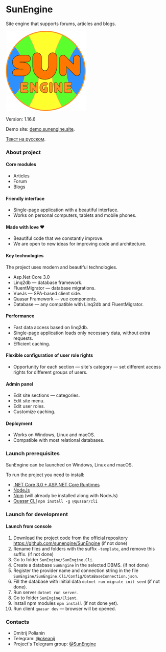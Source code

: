 # SunEngine

Site engine that supports forums, articles and blogs.

<img src="https://github.com/Dmitrij-Polyanin/SunEngine/blob/master/Client/src/statics/SunEngine.svg" width="250" alt="SunEngine Logo" />

Version: 1.16.6

Demo site: [demo.sunengine.site](http://demo.sunengine.site). 

[Текст на русском](README.RU.md).

### About project
#### Core modules
- Articles
- Forum
- Blogs

#### Friendly interface
- Single-page application with a beautiful interface.
- Works on personal computers, tablets and mobile phones.

#### Made with love ❤
- Beautiful code that we constantly improve.
- We are open to new ideas for improving code and architecture.

#### Key technologies
The project uses modern and beautiful technologies.

- Asp.Net Core 3.0
- Linq2db — database framework.
- FluentMigrator — database migrations.
- VueJs — SPA-based client side.
- Quasar Framework — vue components.
- Database — any compatible with Linq2db and FluentMigrator.

#### Performance
- Fast data access based on linq2db.
- Single-page application loads only necessary data, without extra requests.
- Efficient caching.

#### Flexible configuration of user role rights
- Opportunity for each section — site's category — set different access rights for different groups of users.

#### Admin panel
- Edit site sections — categories.
- Edit site menu.
- Edit user roles.
- Customize caching.

#### Deployment
- Works on Windows, Linux and macOS.
- Compatible with most relational databases.

### Launch prerequisites
SunEngine can be launched on Windows, Linux and macOS.
  
To run the project you need to install:
- [.NET Core 3.0 + ASP.NET Core Runtimes](https://dotnet.microsoft.com/download/dotnet-core/3.0)
- [NodeJs](https://nodejs.org/en/download/)
- [Npm](https://www.npmjs.com/) (will already be installed along with NodeJs)
- [Quasar CLI](https://quasar.dev/quasar-cli/installation) `npm install -g @quasar/cli`

### Launch for development
#### Launch from console
1. Download the project code from the official repository https://github.com/sunengine/SunEngine (if not done)
2. Rename files and folders with the suffix `-template`, and remove this suffix. (if not done)
3. Go to folder `SunEngine/SunEngine.Cli`.
4. Create a database `SunEngine` in the selected DBMS. (if not done)
5. Register the provider name and connection string in the file `SunEngine/SunEngine.Cli/Config/DataBaseConnection.json`.
6. Fill the database with initial data `dotnet run migrate init seed` (if not done).
7. Run server `dotnet run server`.
8. Go to folder `SunEngine/Client`.
9. Install npm modules `npm install` (if not done yet).
10. Run client `quasar dev` — browser will be opened.

### Contacts
- Dmitrij Polianin
- Telegram: [@okeanij](https://t.me/Okeanij)
- Project's Telegram group: [@SunEngine](https://t.me/SunEngine)

